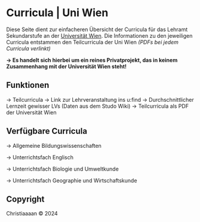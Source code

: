 # Curricula | Uni Wien 

Diese Seite dient zur einfacheren Übersicht der Curricula für das Lehramt Sekundarstufe an der <a href="https://www.univie.ac.at/">Universität Wien</a>.
Die Informationen zu den jeweiligen Curricula entstammen den Teilcurricula der Uni Wien <em>(PDFs bei jedem Curricula verlinkt)</em>

<b>→ Es handelt sich hierbei um ein reines Privatprojekt, das in keinem Zusammenhang mit der Universität Wien steht!</b>



## Funktionen

  → Teilcurricula
  → Link zur Lehrveranstaltung ins u:find
  → Durchschnittlicher Lernzeit gewisser LVs (Daten aus dem Studo Wiki)
  → Teilcurricula als PDF der Universität Wien



## Verfügbare Curricula

  → Allgemeine Bildungswissenschaften
  
  → Unterrichtsfach Englisch
  
  → Unterrichtsfach Biologie und Umweltkunde
  
  → Unterrichtsfach Geographie und Wirtschaftskunde



## Copyright

Christiaaaan © 2024
